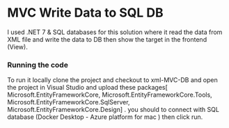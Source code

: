 # MVC Write Data to SQL DB


I used .NET 7  & SQL databases for this solution where it read the data from XML file and write the data to DB  then show the target in the frontend (View).

### Running the code 
To run it locally clone the project and checkout to xml-MVC-DB and open the project in Visual Studio and upload these packages[ Microsoft.EntityFrameworkCore, Microsoft.EntityFrameworkCore.Tools, Microsoft.EntityFrameworkCore.SqlServer, Microsoft.EntityFrameworkCore.Design] .
you should to connect with SQL database (Docker Desktop - Azure platform for mac )
then click run.
